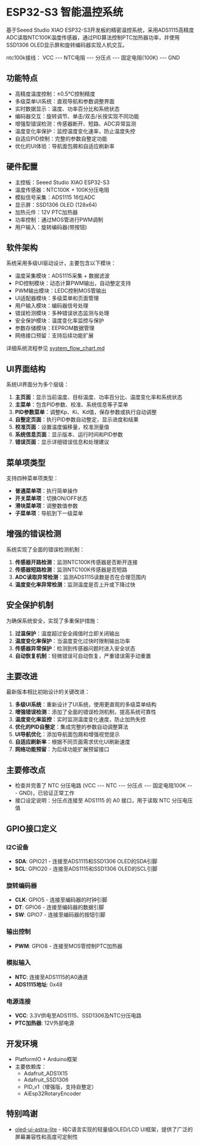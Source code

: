 # ESP32-S3 智能温控系统

基于Seeed Studio XIAO ESP32-S3开发板的精密温控系统，采用ADS1115高精度ADC读取NTC100K温度传感器，通过PID算法控制PTC加热器功率，并使用SSD1306 OLED显示屏和旋转编码器实现人机交互。

ntc100k接线：
 VCC --- NTC电阻 --- 分压点 --- 固定电阻(100K) --- GND

## 功能特点

- 高精度温度控制：±0.5°C控制精度
- 多级菜单UI系统：直观导航和参数调整界面
- 实时数据显示：温度、功率百分比和系统状态
- 编码器交互：旋转调节、单击/双击/长按实现不同功能
- 增强型错误检测：传感器断开、短路、ADC异常监测
- 温度变化率保护：监控温度变化速率，防止温度失控
- 自适应PID控制：完整的参数自整定功能
- 优化的UI体验：导航面包屑和自适应刷新率

## 硬件配置

- 主控板：Seeed Studio XIAO ESP32-S3
- 温度传感器：NTC100K + 100K分压电阻
- 模拟信号采集：ADS1115 16位ADC
- 显示屏：SSD1306 OLED (128x64)
- 加热元件：12V PTC加热器
- 功率控制：通过MOS管进行PWM调制
- 用户输入：旋转编码器(带按钮)

## 软件架构

系统采用多级UI驱动设计，主要包含以下模块：

- 温度采集模块：ADS1115采集 + 数据滤波
- PID控制模块：动态计算PWM输出，自动整定支持
- PWM输出模块：LEDC控制MOS管输出
- UI适配器模块：多级菜单和页面管理
- 用户输入模块：编码器信号处理
- 错误检测模块：多种错误状态监测与处理
- 安全保护模块：温度变化率监控与保护
- 参数存储模块：EEPROM数据管理
- 网络接口预留：支持后续功能扩展

详细系统流程参见 [system_flow_chart.md](system_flow_chart.md)

## UI界面结构

系统UI界面分为多个层级：

1. **主页面**：显示当前温度、目标温度、功率百分比、温度变化率和系统状态
2. **主菜单**：包含PID参数、校准、系统信息等子菜单
3. **PID参数菜单**：调整Kp、Ki、Kd值，保存参数或执行自动调整
4. **自整定页面**：执行PID参数自动整定，显示进度和结果
5. **校准页面**：设置温度偏移量，校准测量值
6. **系统信息页面**：显示版本、运行时间和PID参数
7. **错误页面**：显示详细错误信息和处理建议

## 菜单项类型

支持四种菜单项类型：

- **普通菜单项**：执行简单操作
- **开关菜单项**：切换ON/OFF状态
- **滑块菜单项**：调整数值参数
- **子菜单项**：导航到下一级菜单

## 增强的错误检测

系统实现了全面的错误检测机制：

1. **传感器开路检测**：监测NTC100K传感器是否断开连接
2. **传感器短路检测**：监测NTC100K传感器是否短路
3. **ADC读取异常检测**：监测ADS1115读数是否在合理范围内
4. **温度变化率异常检测**：监测温度是否上升或下降过快

## 安全保护机制

为确保系统安全，实现了多重保护措施：

1. **过温保护**：温度超过安全阈值时立即关闭输出
2. **温度变化率保护**：当温度变化过快时限制输出功率
3. **传感器异常保护**：检测到传感器问题时进入安全状态
4. **自动恢复机制**：轻微错误可自动恢复，严重错误需手动重置

## 主要改进

最新版本相比初始设计的关键改进：

1. **多级UI系统**：重新设计了UI系统，使用更直观的多级菜单结构
2. **增强错误检测**：添加了全面的错误检测机制，提高系统可靠性
3. **温度变化率监控**：实时监测温度变化速度，防止加热失控
4. **优化的PID自整定**：集成完整的参数自动调整算法
5. **UI导航优化**：添加导航面包屑和增强视觉提示
6. **自适应刷新率**：根据不同页面需求优化UI刷新速度
7. **网络功能预留**：为后续功能扩展预留接口

## 主要修改点
- 检查并完善了 NTC 分压电路 (VCC --- NTC --- 分压点 --- 固定电阻100K --- GND)，已验证正常工作
- 接口设定说明：分压点连接至 ADS1115 的 A0 接口，用于读取 NTC 分压电压值

## GPIO接口定义

### I2C设备
- **SDA**: GPIO21 - 连接至ADS1115和SSD1306 OLED的SDA引脚
- **SCL**: GPIO20 - 连接至ADS1115和SSD1306 OLED的SCL引脚

### 旋转编码器
- **CLK**: GPIO5 - 连接至编码器的时钟引脚
- **DT**: GPIO6 - 连接至编码器的数据引脚
- **SW**: GPIO7 - 连接至编码器的按钮引脚

### 输出控制
- **PWM**: GPIO8 - 连接至MOS管控制PTC加热器

### 模拟输入
- **NTC**: 连接至ADS1115的A0通道
- **ADS1115地址**: 0x48

### 电源连接
- **VCC**: 3.3V供电至ADS1115、SSD1306及NTC分压电路
- **PTC加热器**: 12V外部电源

## 开发环境

- PlatformIO + Arduino框架
- 主要依赖库：
  - Adafruit_ADS1X15
  - Adafruit_SSD1306
  - PID_v1（增强版，支持自整定）
  - AiEsp32RotaryEncoder 

## 特别鸣谢

- [oled-ui-astra-lite](https://github.com/AstraThreshold/oled-ui-astra-lite.git) - 纯C语言实现的轻量级OLED/LCD UI框架，提供了广泛的屏幕兼容性和高度可定制性 